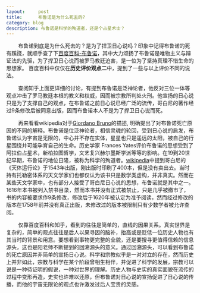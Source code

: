 ```yaml
---
layout:     post
title:      布鲁诺是为什么死去的?
category: blog
description: 布鲁诺是科学的殉道者，还是个占星术士？
---
```


&emsp;&emsp; 布鲁诺到底是为什么死去的？是为了捍卫日心说吗？印象中记得布鲁诺的死有蹊跷，就顺手查了下[百度百科-布鲁诺](https://baike.baidu.com/item/乔尔丹诺·布鲁诺/9530219?fr=aladdin&fromid=1203&fromtitle=布鲁诺)，其中大力颂扬了布鲁诺是唯物主义与辩证法的先驱，为了捍卫日心说而被罗马教廷迫害，是一位为了坚持真理不惜生命的思想家。
百度百科中仅仅在**历史评价观点二**中，提到了一些与以上评价不同的说法。

&emsp;&emsp; 查阅知乎上面更详细的讨论，有提到布鲁诺是泛神论者，他反对三位一体等观点冲击了罗马教廷本根的教义和权威，因而被宗教所判处火刑。他宣扬的日心说只是为了支撑自己的观点，在布鲁诺之前日心说已经广泛的流传，哥白尼的著作经过9条修改后被同意出版，因而布鲁诺本人不是为了捍卫日心说而死。

&emsp;&emsp; 再来看看wikipedia对于[Giordano Bruno](https://en.wikipedia.org/wiki/Giordano_Bruno)的描述, 明确提出了对布鲁诺死亡原因的不同的解释。布鲁诺是位泛神论者，相信灵魂的轮回，受到日心说的启发，布鲁诺认为宇宙是无限的，中心并不存在实体，星星也只是遥远的太阳，被自己的行星围绕并可能孕育自己的生命。历史学家 Frances Yates评价布鲁诺的思想受到了阿拉伯占星术，新柏拉图哲学，文艺复兴赫尔墨斯学派等等的影响。在19到20世纪早期，布鲁诺的地位日隆，被称为科学的殉道者。[wikipedia](https://en.wikipedia.org/wiki/De_revolutionibus_orbium_coelestium)中提到哥白尼的《天体运行论》于1543年出版，刚出版时印刷了400本，但是没有卖出去。当时持有托勒密体系的天文学家们也都仅认为该书只是数学类虚构，并非真实。然而在某些天文学家中，也有部分人接受了哥白尼日心说的思想，布鲁诺就是其中之一。1616年本书被列入禁书目录，然而本书并没有正式被禁止，只是几乎被撤市了，书的内容被要求作9条修改，修改后于1620年被认定为准予阅读，然而经过修改的版本在1758年前并没有真正出版，未修改过的版本被限制只有少数学者被允许查阅。

&emsp;&emsp; 仅靠百度百科和知乎，看到的往往是简单的，直线的因果关系。真实世界是复杂的，简单的观点往往是后人以果寻因的脑补，抬高或是贬低一位历史人物也有其当时的背景和用意。要想看到事物更完整的全貌，还是要搜寻更值得信赖的信息源头，这也是阳老师不断提到的回溯源头的意义。通过回溯源头，可以看到布鲁诺的死亡原因并非简单的宣扬日心说。科学和宗教似乎是一对对立的存在，然而历史上并非如此，宗教与科学在某个阶段曾相生相伴，并促进了科学的发展，宗教可以说是一种待证明的假说，一种对世界的理解。历史人物与史实的真实面貌在流传的过程中变形再造，史实也许难以还原，但布鲁诺对日心说的宣扬促进了日心说的传播，而他的宇宙无限论的观点也许激发过后人宝贵的灵感。

